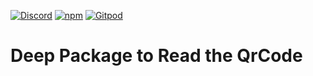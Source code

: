 [![Discord](https://badgen.net/badge/icon/discord?icon=discord&label&color=purple)](https://discord.gg/deep-foundation)
[![npm](https://img.shields.io/npm/v/@flakeed/qr-code-reader.svg)](https://www.npmjs.com/package/@flakeed/qr-code-reader)
[![Gitpod](https://img.shields.io/badge/Gitpod-ready--to--code-blue?logo=gitpod)](https://gitpod.io/#https://github.com/qr-code-reader)
# Deep Package to Read the QrCode
